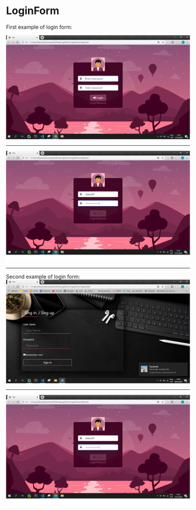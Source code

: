 # LoginForm


First example of login form:

![alt text](https://github.com/Rozmarynowski/LoginForm/blob/master/Screens/ScreenLoginForm1.PNG)
_____
![alt text](https://github.com/Rozmarynowski/LoginForm/blob/master/Screens/ScreenLoginForm1_2.png)
_____

Second example of login form:
![alt text](https://github.com/Rozmarynowski/LoginForm/blob/master/Screens/ScreenLoginForm2.PNG)
_____
![alt text](https://github.com/Rozmarynowski/LoginForm/blob/master/Screens/ScreenLoginForm1_2.PNG)
